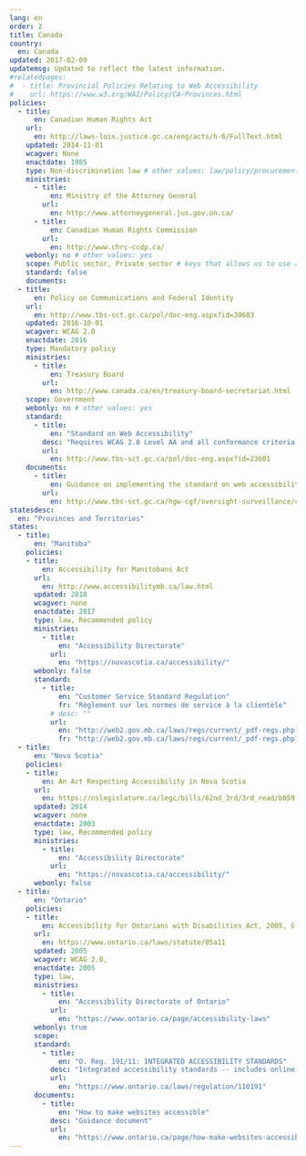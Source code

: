 ```yaml
---
lang: en
order: 2
title: Canada
country:
  en: Canada
updated: 2017-02-09
updatemsg: Updated to reflect the latest information.
#relatedpages:
#  - title: Provincial Policies Relating to Web Accessibility
#    url: https://www.w3.org/WAI/Policy/CA-Provinces.html
policies:
  - title:
      en: Canadian Human Rights Act
    url:
      en: http://laws-lois.justice.gc.ca/eng/acts/h-6/FullText.html
    updated: 2014-11-01
    wcagver: None
    enactdate: 1985
    type: Non-discrimination law # other values: law/policy/procurement
    ministries:
      - title:
          en: Ministry of the Attorney General
        url:
          en: http://www.attorneygeneral.jus.gov.on.ca/
      - title:
          en: Canadian Human Rights Commission
        url:
          en: http://www.chrc-ccdp.ca/
    webonly: no # other values: yes
    scope: Public sector, Private sector # keys that allows us to use any combination
    standard: false
    documents:
  - title:
      en: Policy on Communications and Federal Identity
    url:
      en: http://www.tbs-sct.gc.ca/pol/doc-eng.aspx?id=30683
    updated: 2016-10-01
    wcagver: WCAG 2.0
    enactdate: 2016
    type: Mandatory policy
    ministries:
      - title:
          en: Treasury Board
        url:
          en: http://www.canada.ca/en/treasury-board-secretariat.html
    scope: Government
    webonly: no # other values: yes
    standard:
      - title:
          en: "Standard on Web Accessibility"
        desc: "Requires WCAG 2.0 Level AA and all conformance criteria. Exceptions: Text alternatives for complex maps under 1.1.1 Non-text content, 1.2.4 Captions (Live), and 1.2.5 Audio Description for pre-recorded video unrelated to health and safety."
        url:
          en: http://www.tbs-sct.gc.ca/pol/doc-eng.aspx?id=23601
    documents:
      - title:
          en: Guidance on implementing the standard on web accessibility
        url:
          en: http://www.tbs-sct.gc.ca/hgw-cgf/oversight-surveillance/communications/ws-nw/wa-aw-guid-eng.asp
statesdesc:
  en: "Provinces and Territories"
states:
  - title:
      en: "Manitoba"
    policies:
    - title:
        en: Accessibility for Manitobans Act
      url:
        en: http://www.accessibilitymb.ca/law.html
      updated: 2018
      wcagver: none
      enactdate: 2017
      type: law, Recommended policy
      ministries:
        - title:
            en: "Accessibility Directorate"
          url:
            en: "https://novascotia.ca/accessibility/"
      webonly: false
      standard:
        - title:
            en: "Customer Service Standard Regulation"
            fr: "Règlement sur les normes de service à la clientèle"
          # desc: ""
          url:
            en: "http://web2.gov.mb.ca/laws/regs/current/_pdf-regs.php?reg=171/2015"
            fr: "http://web2.gov.mb.ca/laws/regs/current/_pdf-regs.php?reg=171/2015"
  - title:
      en: "Nova Scotia"
    policies:
    - title:
        en: An Act Respecting Accessibility in Nova Scotia
      url:
        en: https://nslegislature.ca/legc/bills/62nd_3rd/3rd_read/b059.htm
      updated: 2014
      wcagver: none
      enactdate: 2003
      type: law, Recommended policy
      ministries:
        - title:
            en: "Accessibility Directorate"
          url:
            en: "https://novascotia.ca/accessibility/"
      webonly: false
  - title:
      en: "Ontario"
    policies:
    - title:
        en: Accessibility for Ontarians with Disabilities Act, 2005, S.O. 2005, c. 11
      url: 
        en: https://www.ontario.ca/laws/statute/05a11
      updated: 2005
      wcagver: WCAG 2.0, 
      enactdate: 2005
      type: law, 
      ministries:
        - title:
            en: "Accessibility Directorate of Ontario"
          url:
            en: "https://www.ontario.ca/page/accessibility-laws"
      webonly: true
      scope: 
      standard:
        - title:
            en: "O. Reg. 191/11: INTEGRATED ACCESSIBILITY STANDARDS"
          desc: "Integrated accessibility standards -- includes online and real-world accessibility requirements"
          url:
            en: "https://www.ontario.ca/laws/regulation/110191"
      documents:
        - title:
            en: "How to make websites accessible"
          desc: "Guidance document"
          url:
            en: "https://www.ontario.ca/page/how-make-websites-accessible"
---
```


